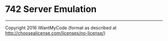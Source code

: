 # 742 Server Emulation

---
Copyright 2016 iWantMyCode (format as described at http://choosealicense.com/licenses/no-license/)